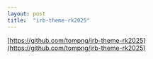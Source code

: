```yaml
---
layout: post
title:  "irb-theme-rk2025"
---
```


[https://github.com/tompng/irb-theme-rk2025](https://github.com/tompng/irb-theme-rk2025)
